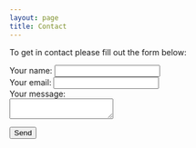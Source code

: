 ```yaml
---
layout: page
title: Contact
---
```


To get in contact please fill out the form below:

<form
  action="https://formspree.io/xeqorrgp"
  method="POST"
>
  
  <label>
    Your name:
    <input type="text" name="name">
  </label><br/>
  <label>
    Your email:
    <input type="text" name="_replyto">
  </label><br/>
  <label>
    Your message:<br/>
    <textarea name="message"></textarea>
  </label><br/>

  <!-- your other form fields go here -->

  <button type="submit">Send</button>
</form>